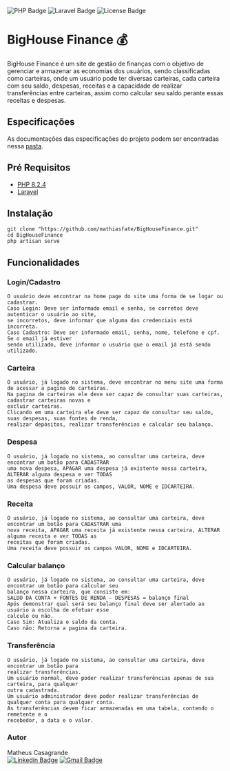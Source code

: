 ![PHP Badge](https://img.shields.io/badge/PHP-8.2.4-blue)
![Laravel Badge](https://img.shields.io/badge/Laravel-%2010.18-red)
![License Badge](https://img.shields.io/badge/License-%20MIT-green)

# BigHouse Finance 💰

BigHouse Finance é um site de gestão de finanças com o objetivo de gerenciar e armazenar as economias dos usuários, sendo classificadas como carteiras, onde um usuário pode ter diversas carteiras, cada carteira com seu saldo, despesas, receitas e a capacidade de realizar transferências entre carteiras, assim como calcular seu saldo perante essas receitas e despesas.

## Especificações

As documentações das especificações do projeto podem ser encontradas nessa [pasta](https://github.com/mathiasfate/BigHouseFinance/tree/master/docs).

## Pré Requisitos
- [PHP 8.2.4](https://www.php.net/downloads.php)
- [Laravel](https://laravel.com/docs/4.2)

## Instalação
```
git clone "https://github.com/mathiasfate/BigHouseFinance.git"
cd BigHouseFinance
php artisan serve
```

## Funcionalidades

### Login/Cadastro
````
O usuário deve encontrar na home page do site uma forma de se logar ou cadastrar.
Caso Login: Deve ser informado email e senha, se corretos deve autenticar o usuário ao site, 
se incorretos, deve informar que alguma das credenciais está incorreta.
Caso Cadastro: Deve ser informado email, senha, nome, telefone e cpf. Se o email já estiver 
sendo utilizado, deve informar o usuário que o email já está sendo utilizado.
````
### Carteira
````
O usuário, já logado no sistema, deve encontrar no menu site uma forma de acessar a pagina de carteiras.
Na pagina de carteiras ele deve ser capaz de consultar suas carteiras, cadastrar carteiras novas e 
excluir carteiras.
Clicando em uma carteira ele deve ser capaz de consultar seu saldo, suas despesas, suas fontes de renda, 
realizar depósitos, realizar transferências e calcular seu balanço.
````
### Despesa
````
O usuário, já logado no sistema, ao consultar uma carteira, deve encontrar um botão para CADASTRAR 
uma nova despesa, APAGAR uma despesa já existente nessa carteira, ALTERAR alguma despesa e ver TODAS 
as despesas que foram criadas.
Uma despesa deve possuir os campos, VALOR, NOME e IDCARTEIRA.
````
### Receita
````
O usuário, já logado no sistema, ao consultar uma carteira, deve encontrar um botão para CADASTRAR uma 
nova receita, APAGAR uma receita já existente nessa carteira, ALTERAR alguma receita e ver TODAS as 
receitas que foram criadas.
Uma receita deve possuir os campos VALOR, NOME e IDCARTEIRA.
````
### Calcular balanço
````
O usuário, já logado no sistema, ao consultar uma carteira, deve encontrar um botão para calcular seu 
balanço nessa carteira, que consiste em:
SALDO DA CONTA + FONTES DE RENDA – DESPESAS = balanço final
Após demonstrar qual será seu balanço final deve ser alertado ao usuário a escolha de efetuar esse 
calculo ou não.
Caso Sim: Atualiza o saldo da conta.
Caso não: Retorna a pagina da carteira.
````
### Transferência
````
O usuário, já logado no sistema, ao consultar uma carteira, deve encontrar um botão para 
realizar transferências.
Um usuário normal, deve poder realizar transferências apenas de sua carteira, para qualquer 
outra cadastrada.
Um usuário administrador deve poder realizar transferências de qualquer conta para qualquer conta.
As transferências devem ficar armazenadas em uma tabela, contendo o remetente e o 
recebedor, a data e o valor.
````
### Autor
Matheus Casagrande <br>
[![Linkedin Badge](https://img.shields.io/badge/-Matheus%20Casagrande-blue?style=flat-square&logo=Linkedin&logoColor=white&link=https://www.linkedin.com/in/tgmarinho/)](https://www.linkedin.com/in/matheus-casagrande-629364205/) 
[![Gmail Badge](https://img.shields.io/badge/-mccghdev@gmail.com-c14438?style=flat-square&logo=Gmail&logoColor=white&link=mailto:mccghdev@gmail@gmail.com)](mailto:mccghdev@gmail.com)